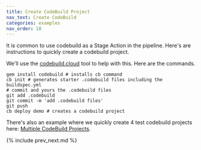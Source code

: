 ```yaml
---
title: Create CodeBuild Project
nav_text: Create CodeBuild
categories: examples
nav_order: 18
---
```


It is common to use codebuild as a Stage Action in the pipeline. Here's are instructions to quickly create a codebuild project.

We'll use the [codebuild.cloud](https://codebuild.cloud) tool to help with this. Here are the commands.

    gem install codebuild # installs cb command
    cb init # generates starter .codebuild files including the buildspec.yml
    # commit and yours the .codebuild files
    git add .codebuild
    git commit -m 'add .codebuild files'
    git push
    cb deploy demo # creates a codebuild project

There's also an example where we quickly create 4 test codebuild projects here: [Multiple CodeBuild Projects](https://codepipeline.org/docs/examples/multiple-codebuild-projects/).

{% include prev_next.md %}
